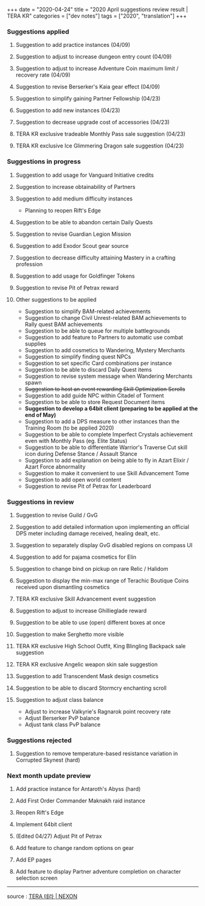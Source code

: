+++
date = "2020-04-24"
title = "2020 April suggestions review result | TERA KR"
categories = ["dev notes"]
tags = ["2020", "translation"]
+++

### Suggestions applied
1. Suggestion to add practice instances (04/09)

2. Suggestion to adjust to increase dungeon entry count (04/09)

3. Suggestion to adjust to increase Adventure Coin maximum limit / recovery rate (04/09)

4. Suggestion to revise Berserker's Kaia gear effect (04/09)

5. Suggestion to simplify gaining Partner Fellowship (04/23)

6. Suggestion to add new instances (04/23)

7. Suggestion to decrease upgrade cost of accessories (04/23)

8. TERA KR exclusive tradeable Monthly Pass sale suggestion (04/23)

9. TERA KR exclusive Ice Glimmering Dragon sale suggestion (04/23)

### Suggestions in progress
1. Suggestion to add usage for Vanguard Initiative credits

2. Suggestion to increase obtainability of Partners

3. Suggestion to add medium difficulty instances
    - Planning to reopen Rift's Edge

4. Suggestion to be able to abandon certain Daily Quests

5. Suggestion to revise Guardian Legion Mission

6. Suggestion to add Exodor Scout gear source

7. Suggestion to decrease difficulty attaining Mastery in a crafting profession

8. Suggestion to add usage for Goldfinger Tokens

9. Suggestion to revise Pit of Petrax reward

10. Other suggestions to be applied
    - Suggestion to simplify BAM-related achievements
    - Suggestion to change Civil Unrest-related BAM achievements to Rally quest BAM achievements
    - Suggestion to be able to queue for multiple battlegrounds
    - Suggestion to add feature to Partners to automatic use combat supplies
    - Suggestion to add cosmetics to Wandering, Mystery Merchants
    - Suggestion to simplify finding quest NPCs
    - Suggestion to set specific Card combinations per instance
    - Suggestion to be able to discard Daily Quest items
    - Suggestion to revise system message when Wandering Merchants spawn
    - ~~Suggestion to host an event rewarding Skill Optimization Scrolls~~
    - Suggestion to add guide NPC within Citadel of Torment
    - Suggestion to be able to store Request Document items
    - **Suggestion to develop a 64bit client (preparing to be applied at the end of May)**
    - Suggestion to add a DPS measure to other instances than the Training Room (to be applied 2020)
    - Suggestion to be able to complete Imperfect Crystals achievement even with Monthly Pass (eg. Elite Status)
    - Suggestion to be able to differentiate Warrior's Traverse Cut skill icon during Defense Stance / Assault Stance
    - Suggestion to add explanation on being able to fly in Azart Elixir / Azart Force abnormality
    - Suggestion to make it convenient to use Skill Advancement Tome
    - Suggestion to add open world content
    - Suggestion to revise Pit of Petrax for Leaderboard

### Suggestions in review
1. Suggestion to revise Guild / GvG

2. Suggestion to add detailed information upon implementing an official DPS meter including damage received, healing dealt, etc.

3. Suggestion to separately display GvG disabled regions on compass UI

4. Suggestion to add for pajama cosmetics for Elin

5. Suggestion to change bind on pickup on rare Relic / Halidom

6. Suggestion to display the min-max range of Terachic Boutique Coins received upon dismantling cosmetics

7. TERA KR exclusive Skill Advancement event suggestion

8. Suggestion to adjust to increase Ghillieglade reward

9. Suggestion to be able to use (open) different boxes at once

10. Suggestion to make Serghetto more visible

11. TERA KR exclusive High School Outfit, King Blingling Backpack sale suggestion

12. TERA KR exclusive Angelic weapon skin sale suggestion

13. Suggestion to add Transcendent Mask design cosmetics

14. Suggestion to be able to discard Stormcry enchanting scroll

15. Suggestion to adjust class balance
    - Adjust to increase Valkyrie's Ragnarok point recovery rate
    - Adjust Berserker PvP balance
    - Adjust tank class PvP balance

### Suggestions rejected
1. Suggestion to remove temperature-based resistance variation in Corrupted Skynest (hard)

### Next month update preview
1. Add practice instance for Antaroth's Abyss (hard)

2. Add First Order Commander Maknakh raid instance

3. Reopen Rift's Edge

4. Implement 64bit client

5. (Edited 04/27) Adjust Pit of Petrax

6. Add feature to change random options on gear

7. Add EP pages

8. Add feature to display Partner adventure completion on character selection screen

----

source : [TERA 테라 | NEXON](http://tera.nexon.com/news/gmnote/View.aspx?n4PageNo=1&n4ArticleSN=475)
